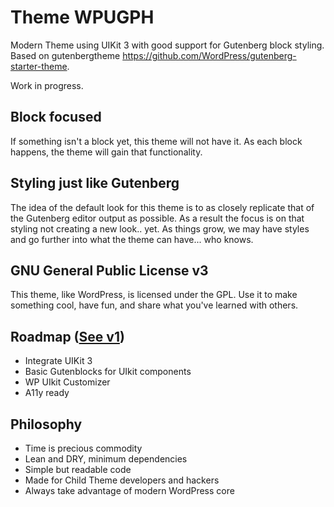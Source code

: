 # Theme WPUGPH
Modern Theme using UIKit 3 with good support for Gutenberg block styling. Based on gutenbergtheme https://github.com/WordPress/gutenberg-starter-theme.

Work in progress.

## Block focused
If something isn't a block yet, this theme will not have it. As each block happens, the theme will gain that functionality.

## Styling just like Gutenberg
The idea of the default look for this theme is to as closely replicate that of the Gutenberg editor output as possible. As a result the focus is on that styling not creating a new look.. yet. As things grow, we may have styles and go further into what the theme can have... who knows.

## GNU General Public License v3
This theme, like WordPress, is licensed under the GPL. Use it to make something cool, have fun, and share what you've learned with others.

## Roadmap ([See v1](https://github.com/wpugph/gutenberg-starter-theme/projects/1))
- Integrate UIKit 3
- Basic Gutenblocks for UIkit components
- WP UIkit Customizer
- A11y ready

## Philosophy
- Time is precious commodity
- Lean and DRY, minimum dependencies
- Simple but readable code
- Made for Child Theme developers and hackers
- Always take advantage of modern WordPress core
